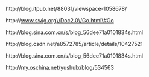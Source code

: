 http:\/\/blog.itpub.net\/88031\/viewspace-1058678\/

http:\/\/www.swig.org\/Doc2.0\/Go.html\#Go

http:\/\/blog.sina.com.cn\/s\/blog\_56dee71a0101834s.html

http:\/\/blog.csdn.net\/a8572785\/article\/details\/10427521

http:\/\/blog.sina.com.cn\/s\/blog\_56dee71a0101834s.html



http:\/\/my.oschina.net\/yushulx\/blog\/534563





